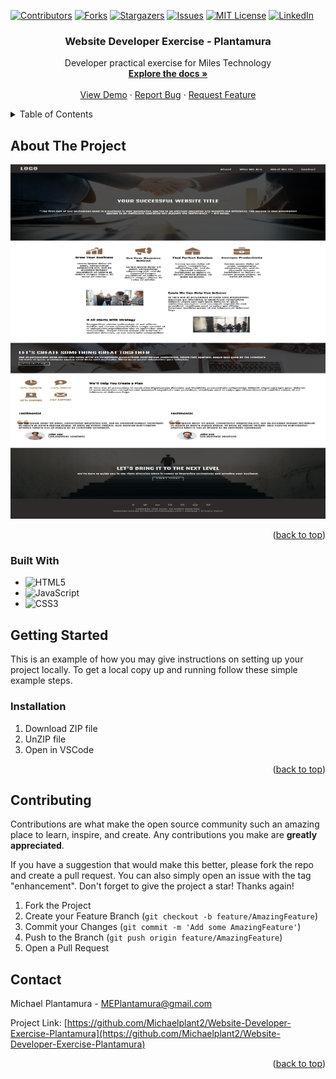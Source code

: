 <!-- PROJECT SHIELDS -->
[![Contributors][contributors-shield]][contributors-url]
[![Forks][forks-shield]][forks-url]
[![Stargazers][stars-shield]][stars-url]
[![Issues][issues-shield]][issues-url]
[![MIT License][license-shield]][license-url]
[![LinkedIn][linkedin-shield]][linkedin-url]



<h3 align="center">Website Developer Exercise - Plantamura</h3>

  <p align="center">
    Developer practical exercise for Miles Technology
    <br />
    <a href="https://github.com/Michaelplant2/Website-Developer-Exercise-Plantamura"><strong>Explore the docs »</strong></a>
    <br />
    <br />
    <a href="https://main.d17264xdsj2r7g.amplifyapp.com/">View Demo</a>
    ·
    <a href="https://github.com/Michaelplant2/Website-Developer-Exercise-Plantamura/issues">Report Bug</a>
    ·
    <a href="https://github.com/Michaelplant2/Website-Developer-Exercise-Plantamura/issues">Request Feature</a>
  </p>
</div>



<!-- TABLE OF CONTENTS -->
<details>
  <summary>Table of Contents</summary>
  <ol>
    <li>
      <a href="#about-the-project">About The Project</a>
      <ul>
        <li><a href="#built-with">Built With</a></li>
      </ul>
    </li>
    <li>
      <a href="#getting-started">Getting Started</a>
      <ul>
        <li><a href="#installation">Installation</a></li>
      </ul>
    </li>
    <li><a href="#contributing">Contributing</a></li>
    <li><a href="#contact">Contact</a></li>
  </ol>
</details>



<!-- ABOUT THE PROJECT -->
## About The Project

<img src="/images/Project-screenshot.png" />

<p align="right">(<a href="#readme">back to top</a>)</p>



### Built With

* ![HTML5](https://img.shields.io/badge/html5-%23E34F26.svg?style=for-the-badge&logo=html5&logoColor=white)
* ![JavaScript](https://img.shields.io/badge/javascript-%23323330.svg?style=for-the-badge&logo=javascript&logoColor=%23F7DF1E)
* ![CSS3](https://img.shields.io/badge/css3-%231572B6.svg?style=for-the-badge&logo=css3&logoColor=white)


<!-- GETTING STARTED -->
## Getting Started

This is an example of how you may give instructions on setting up your project locally.
To get a local copy up and running follow these simple example steps.

### Installation

1. Download ZIP file
2. UnZIP file
3. Open in VSCode

<p align="right">(<a href="#readme">back to top</a>)</p>


<!-- CONTRIBUTING -->
## Contributing

Contributions are what make the open source community such an amazing place to learn, inspire, and create. Any contributions you make are **greatly appreciated**.

If you have a suggestion that would make this better, please fork the repo and create a pull request. You can also simply open an issue with the tag "enhancement".
Don't forget to give the project a star! Thanks again!

1. Fork the Project
2. Create your Feature Branch (`git checkout -b feature/AmazingFeature`)
3. Commit your Changes (`git commit -m 'Add some AmazingFeature'`)
4. Push to the Branch (`git push origin feature/AmazingFeature`)
5. Open a Pull Request


<!-- CONTACT -->
## Contact

Michael Plantamura - MEPlantamura@gmail.com

Project Link: [https://github.com/Michaelplant2/Website-Developer-Exercise-Plantamura](https://github.com/Michaelplant2/Website-Developer-Exercise-Plantamura)

<p align="right">(<a href="#readme">back to top</a>)</p>


<!-- MARKDOWN LINKS & IMAGES -->
<!-- https://www.markdownguide.org/basic-syntax/#reference-style-links -->
[contributors-shield]: https://img.shields.io/github/contributors/Michaelplant2/Website-Developer-Exercise-Plantamura.svg?style=for-the-badge
[contributors-url]: https://github.com/Michaelplant2/Website-Developer-Exercise-Plantamura/graphs/contributors
[forks-shield]: https://img.shields.io/github/forks/Michaelplant2/Website-Developer-Exercise-Plantamura.svg?style=for-the-badge
[forks-url]: https://github.com/Michaelplant2/Website-Developer-Exercise-Plantamura/network/members
[stars-shield]: https://img.shields.io/github/stars/Michaelplant2/Website-Developer-Exercise-Plantamura.svg?style=for-the-badge
[stars-url]: https://github.com/Michaelplant2/Website-Developer-Exercise-Plantamura/stargazers
[issues-shield]: https://img.shields.io/github/issues/Michaelplant2/Website-Developer-Exercise-Plantamura.svg?style=for-the-badge
[issues-url]: https://github.com/Michaelplant2/Website-Developer-Exercise-Plantamura/issues
[license-shield]: https://img.shields.io/github/license/Michaelplant2/Website-Developer-Exercise-Plantamura.svg?style=for-the-badge
[license-url]: https://github.com/Michaelplant2/Website-Developer-Exercise-Plantamura/blob/master/LICENSE.txt
[linkedin-shield]: https://img.shields.io/badge/-LinkedIn-black.svg?style=for-the-badge&logo=linkedin&colorB=555
[linkedin-url]: https://linkedin.com/in/michael-plantamura-458347223/
[product-screenshot]: images/screenshot.png
[Next.js]: https://img.shields.io/badge/next.js-000000?style=for-the-badge&logo=nextdotjs&logoColor=white
[Next-url]: https://nextjs.org/
[React.js]: https://img.shields.io/badge/React-20232A?style=for-the-badge&logo=react&logoColor=61DAFB
[React-url]: https://reactjs.org/
[Vue.js]: https://img.shields.io/badge/Vue.js-35495E?style=for-the-badge&logo=vuedotjs&logoColor=4FC08D
[Vue-url]: https://vuejs.org/
[Angular.io]: https://img.shields.io/badge/Angular-DD0031?style=for-the-badge&logo=angular&logoColor=white
[Angular-url]: https://angular.io/
[Svelte.dev]: https://img.shields.io/badge/Svelte-4A4A55?style=for-the-badge&logo=svelte&logoColor=FF3E00
[Svelte-url]: https://svelte.dev/
[Laravel.com]: https://img.shields.io/badge/Laravel-FF2D20?style=for-the-badge&logo=laravel&logoColor=white
[Laravel-url]: https://laravel.com
[Bootstrap.com]: https://img.shields.io/badge/Bootstrap-563D7C?style=for-the-badge&logo=bootstrap&logoColor=white
[Bootstrap-url]: https://getbootstrap.com
[JQuery.com]: https://img.shields.io/badge/jQuery-0769AD?style=for-the-badge&logo=jquery&logoColor=white
[JQuery-url]: https://jquery.com 
